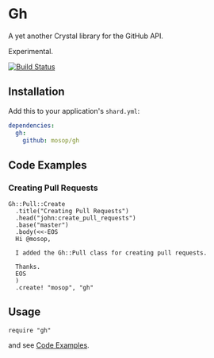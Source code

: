 # Gh

A yet another Crystal library for the GitHub API.

Experimental.

[![Build Status](https://travis-ci.org/mosop/gh.svg?branch=master)](https://travis-ci.org/mosop/gh)

## Installation

Add this to your application's `shard.yml`:

```yaml
dependencies:
  gh:
    github: mosop/gh
```

<a href="code_examples"></a>

## Code Examples

### Creating Pull Requests

```crystal
Gh::Pull::Create
  .title("Creating Pull Requests")
  .head("john:create_pull_requests")
  .base("master")
  .body(<<-EOS
  Hi @mosop,

  I added the Gh::Pull class for creating pull requests.

  Thanks.
  EOS
  )
  .create! "mosop", "gh"
```

## Usage

```crystal
require "gh"
```

and see [Code Examples](#code_examples).

